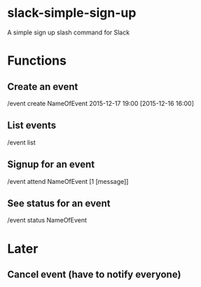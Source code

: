 # slack-simple-sign-up
A simple sign up slash command for Slack

# Functions
## Create an event
/event create NameOfEvent 2015-12-17 19:00 [2015-12-16 16:00]

## List events
/event list

## Signup for an event
/event attend NameOfEvent [1 [message]]

## See status for an event
/event status NameOfEvent

# Later
## Cancel event (have to notify everyone)
